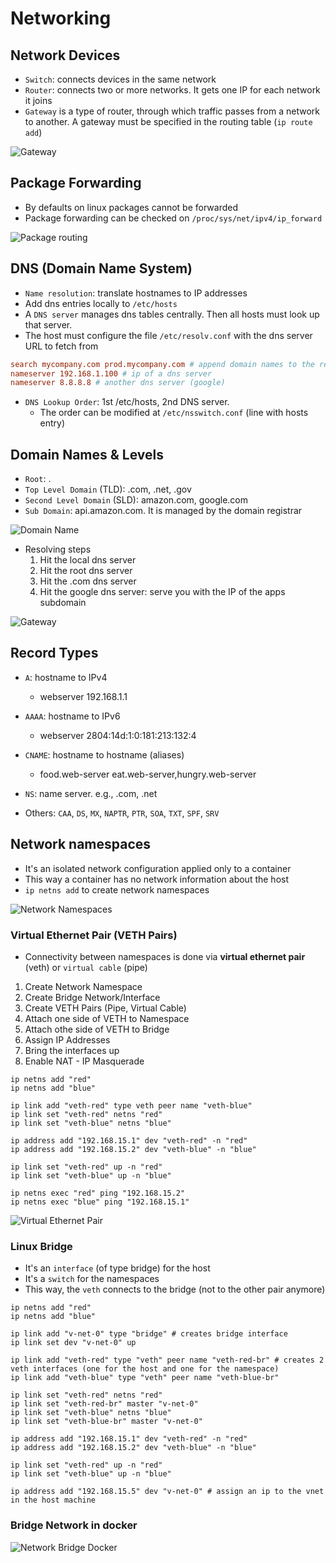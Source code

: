 # Networking

## Network Devices

- `Switch`: connects devices in the same network
- `Router`: connects two or more networks. It gets one IP for each network it joins
- `Gateway` is a type of router, through which traffic passes from a network to another. A gateway must be specified in the routing table (`ip route add`)

![Gateway](./images/gateway.png)

## Package Forwarding

- By defaults on linux packages cannot be forwarded
- Package forwarding can be checked on `/proc/sys/net/ipv4/ip_forward`

![Package routing](./images/package-routing.png)

## DNS (Domain Name System)

- `Name resolution`: translate hostnames to IP addresses
- Add dns entries locally to `/etc/hosts`
- A `DNS server` manages dns tables centrally. Then all hosts must look up that server.
- The host must configure the file `/etc/resolv.conf` with the dns server URL to fetch from

```conf
search mycompany.com prod.mycompany.com # append domain names to the requests
nameserver 192.168.1.100 # ip of a dns server
nameserver 8.8.8.8 # another dns server (google)
```

- `DNS Lookup Order`: 1st /etc/hosts, 2nd DNS server.
  - The order can be modified at `/etc/nsswitch.conf` (line with hosts entry)

## Domain Names & Levels

- `Root`: .
- `Top Level Domain` (TLD): .com, .net, .gov
- `Second Level Domain` (SLD): amazon.com, google.com
- `Sub Domain`: api.amazon.com. It is managed by the domain registrar

![Domain Name](./images/domain-name.png)

- Resolving steps
  1. Hit the local dns server
  1. Hit the root dns server
  1. Hit the .com dns server
  1. Hit the google dns server: serve you with the IP of the apps subdomain

![Gateway](./images/dns-caching.png)

## Record Types

- `A`: hostname to IPv4
  - webserver 192.168.1.1
- `AAAA`: hostname to IPv6
  - webserver 2804:14d:1:0:181:213:132:4
- `CNAME`: hostname to hostname (aliases)
  - food.web-server eat.web-server,hungry.web-server
- `NS`: name server. e.g., .com, .net

- Others: `CAA`, `DS`, `MX`, `NAPTR`, `PTR`, `SOA`, `TXT`, `SPF`, `SRV`

## Network namespaces

- It's an isolated network configuration applied only to a container
- This way a container has no network information about the host
- `ip netns add` to create network namespaces

![Network Namespaces](./images/network-namespaces.png)

### Virtual Ethernet Pair (VETH Pairs)

- Connectivity between namespaces is done via **virtual ethernet pair** (veth) or `virtual cable` (pipe)

1. Create Network Namespace
1. Create Bridge Network/Interface
1. Create VETH Pairs (Pipe, Virtual Cable)
1. Attach one side of VETH to Namespace
1. Attach othe side of VETH to Bridge
1. Assign IP Addresses
1. Bring the interfaces up
1. Enable NAT - IP Masquerade

```shell
ip netns add "red"
ip netns add "blue"

ip link add "veth-red" type veth peer name "veth-blue"
ip link set "veth-red" netns "red"
ip link set "veth-blue" netns "blue"

ip address add "192.168.15.1" dev "veth-red" -n "red"
ip address add "192.168.15.2" dev "veth-blue" -n "blue"

ip link set "veth-red" up -n "red"
ip link set "veth-blue" up -n "blue"

ip netns exec "red" ping "192.168.15.2"
ip netns exec "blue" ping "192.168.15.1"
```

![Virtual Ethernet Pair](./images/virtual-ethernet-pair.png)

### Linux Bridge

- It's an `interface` (of type bridge) for the host
- It's a `switch` for the namespaces
- This way, the `veth` connects to the bridge (not to the other pair anymore)

```shell
ip netns add "red"
ip netns add "blue"

ip link add "v-net-0" type "bridge" # creates bridge interface
ip link set dev "v-net-0" up

ip link add "veth-red" type "veth" peer name "veth-red-br" # creates 2 veth interfaces (one for the host and one for the namespace)
ip link add "veth-blue" type "veth" peer name "veth-blue-br"

ip link set "veth-red" netns "red"
ip link set "veth-red-br" master "v-net-0"
ip link set "veth-blue" netns "blue"
ip link set "veth-blue-br" master "v-net-0"

ip address add "192.168.15.1" dev "veth-red" -n "red"
ip address add "192.168.15.2" dev "veth-blue" -n "blue"

ip link set "veth-red" up -n "red"
ip link set "veth-blue" up -n "blue"

ip address add "192.168.15.5" dev "v-net-0" # assign an ip to the vnet in the host machine
```

### Bridge Network in docker

![Network Bridge Docker](./images/network-bridge-docker.png)
